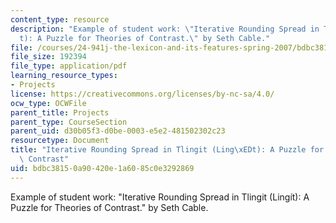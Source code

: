 ```yaml
---
content_type: resource
description: "Example of student work: \"Iterative Rounding Spread in Tlingit (Ling\xED\
  t): A Puzzle for Theories of Contrast.\" by Seth Cable."
file: /courses/24-941j-the-lexicon-and-its-features-spring-2007/bdbc38150a90420e1a6085c0e3292869_cable_tlingit.pdf
file_size: 192394
file_type: application/pdf
learning_resource_types:
- Projects
license: https://creativecommons.org/licenses/by-nc-sa/4.0/
ocw_type: OCWFile
parent_title: Projects
parent_type: CourseSection
parent_uid: d30b05f3-d0be-0003-e5e2-481502302c23
resourcetype: Document
title: "Iterative Rounding Spread in Tlingit (Ling\xEDt): A Puzzle for Theories of\
  \ Contrast"
uid: bdbc3815-0a90-420e-1a60-85c0e3292869
---
```

Example of student work: "Iterative Rounding Spread in Tlingit (Lingít): A Puzzle for Theories of Contrast." by Seth Cable.